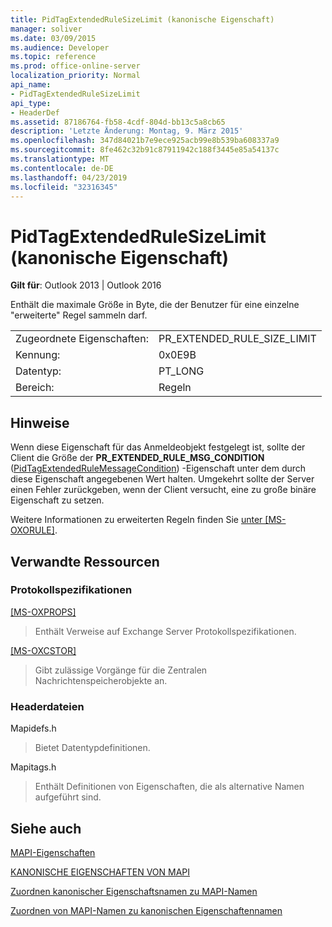 ```yaml
---
title: PidTagExtendedRuleSizeLimit (kanonische Eigenschaft)
manager: soliver
ms.date: 03/09/2015
ms.audience: Developer
ms.topic: reference
ms.prod: office-online-server
localization_priority: Normal
api_name:
- PidTagExtendedRuleSizeLimit
api_type:
- HeaderDef
ms.assetid: 87186764-fb58-4cdf-804d-bb13c5a8cb65
description: 'Letzte Änderung: Montag, 9. März 2015'
ms.openlocfilehash: 347d84021b7e9ece925acb99e8b539ba608337a9
ms.sourcegitcommit: 8fe462c32b91c87911942c188f3445e85a54137c
ms.translationtype: MT
ms.contentlocale: de-DE
ms.lasthandoff: 04/23/2019
ms.locfileid: "32316345"
---
```

# <a name="pidtagextendedrulesizelimit-canonical-property"></a>PidTagExtendedRuleSizeLimit (kanonische Eigenschaft)

  
  
**Gilt für**: Outlook 2013 | Outlook 2016 
  
Enthält die maximale Größe in Byte, die der Benutzer für eine einzelne "erweiterte" Regel sammeln darf.
  
|||
|:-----|:-----|
|Zugeordnete Eigenschaften:  <br/> |PR_EXTENDED_RULE_SIZE_LIMIT  <br/> |
|Kennung:  <br/> |0x0E9B  <br/> |
|Datentyp:  <br/> |PT_LONG  <br/> |
|Bereich:  <br/> |Regeln  <br/> |
   
## <a name="remarks"></a>Hinweise

Wenn diese Eigenschaft für das Anmeldeobjekt festgelegt ist, sollte der Client die Größe der **PR_EXTENDED_RULE_MSG_CONDITION** ([PidTagExtendedRuleMessageCondition](pidtagextendedrulemessagecondition-canonical-property.md)) -Eigenschaft unter dem durch diese Eigenschaft angegebenen Wert halten. Umgekehrt sollte der Server einen Fehler zurückgeben, wenn der Client versucht, eine zu große binäre Eigenschaft zu setzen.
  
Weitere Informationen zu erweiterten Regeln finden Sie [unter [MS-OXORULE]](https://msdn.microsoft.com/library/70ac9436-501e-43e2-9163-20d2b546b886%28Office.15%29.aspx).
  
## <a name="related-resources"></a>Verwandte Ressourcen

### <a name="protocol-specifications"></a>Protokollspezifikationen

[[MS-OXPROPS]](https://msdn.microsoft.com/library/f6ab1613-aefe-447d-a49c-18217230b148%28Office.15%29.aspx)
  
> Enthält Verweise auf Exchange Server Protokollspezifikationen.
    
[[MS-OXCSTOR]](https://msdn.microsoft.com/library/d42ed1e0-3e77-4264-bd59-7afc583510e2%28Office.15%29.aspx)
  
> Gibt zulässige Vorgänge für die Zentralen Nachrichtenspeicherobjekte an.
    
### <a name="header-files"></a>Headerdateien

Mapidefs.h
  
> Bietet Datentypdefinitionen.
    
Mapitags.h
  
> Enthält Definitionen von Eigenschaften, die als alternative Namen aufgeführt sind.
    
## <a name="see-also"></a>Siehe auch



[MAPI-Eigenschaften](mapi-properties.md)
  
[KANONISCHE EIGENSCHAFTEN VON MAPI](mapi-canonical-properties.md)
  
[Zuordnen kanonischer Eigenschaftsnamen zu MAPI-Namen](mapping-canonical-property-names-to-mapi-names.md)
  
[Zuordnen von MAPI-Namen zu kanonischen Eigenschaftennamen](mapping-mapi-names-to-canonical-property-names.md)

